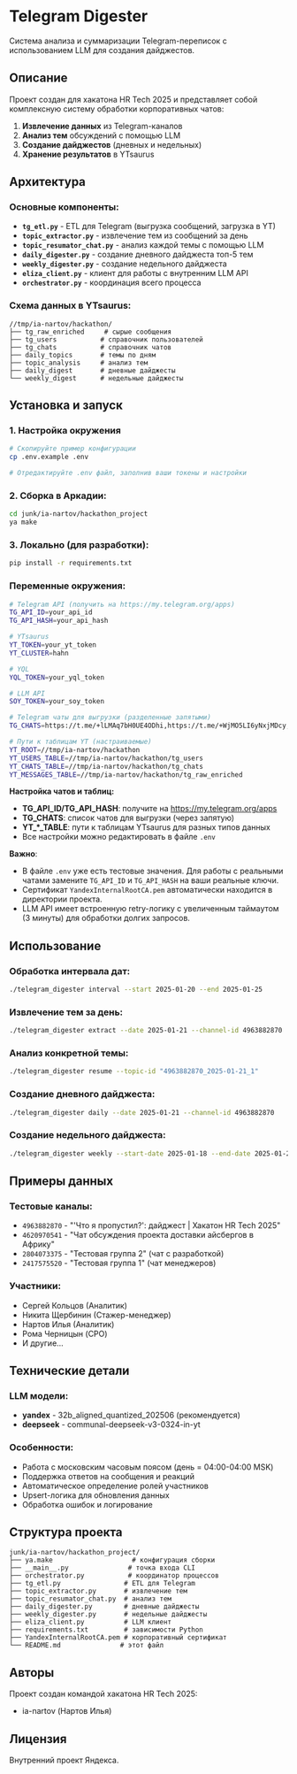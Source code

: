 # Telegram Digester

Система анализа и суммаризации Telegram-переписок с использованием LLM для создания дайджестов.

## Описание

Проект создан для хакатона HR Tech 2025 и представляет собой комплексную систему обработки корпоративных чатов:

1. **Извлечение данных** из Telegram-каналов
2. **Анализ тем** обсуждений с помощью LLM
3. **Создание дайджестов** (дневных и недельных)
4. **Хранение результатов** в YTsaurus

## Архитектура

### Основные компоненты:

- **`tg_etl.py`** - ETL для Telegram (выгрузка сообщений, загрузка в YT)
- **`topic_extractor.py`** - извлечение тем из сообщений за день
- **`topic_resumator_chat.py`** - анализ каждой темы с помощью LLM
- **`daily_digester.py`** - создание дневного дайджеста топ-5 тем
- **`weekly_digester.py`** - создание недельного дайджеста
- **`eliza_client.py`** - клиент для работы с внутренним LLM API
- **`orchestrator.py`** - координация всего процесса

### Схема данных в YTsaurus:

```
//tmp/ia-nartov/hackathon/
├── tg_raw_enriched     # сырые сообщения
├── tg_users           # справочник пользователей
├── tg_chats           # справочник чатов
├── daily_topics       # темы по дням
├── topic_analysis     # анализ тем
├── daily_digest       # дневные дайджесты
└── weekly_digest      # недельные дайджесты
```

## Установка и запуск

### 1. Настройка окружения

```bash
# Скопируйте пример конфигурации
cp .env.example .env

# Отредактируйте .env файл, заполнив ваши токены и настройки
```

### 2. Сборка в Аркадии:

```bash
cd junk/ia-nartov/hackathon_project
ya make
```

### 3. Локально (для разработки):

```bash
pip install -r requirements.txt
```

### Переменные окружения:

```bash
# Telegram API (получить на https://my.telegram.org/apps)
TG_API_ID=your_api_id
TG_API_HASH=your_api_hash

# YTsaurus
YT_TOKEN=your_yt_token
YT_CLUSTER=hahn

# YQL
YQL_TOKEN=your_yql_token

# LLM API
SOY_TOKEN=your_soy_token

# Telegram чаты для выгрузки (разделенные запятыми)
TG_CHATS=https://t.me/+lLMAq7bH0UE4ODhi,https://t.me/+WjMO5LI6yNxjMDcy,https://t.me/+dHbsTOh4zQgzY2Ji,https://t.me/+sn_o2pmGHUAzNTY6

# Пути к таблицам YT (настраиваемые)
YT_ROOT=//tmp/ia-nartov/hackathon
YT_USERS_TABLE=//tmp/ia-nartov/hackathon/tg_users
YT_CHATS_TABLE=//tmp/ia-nartov/hackathon/tg_chats
YT_MESSAGES_TABLE=//tmp/ia-nartov/hackathon/tg_raw_enriched
```

**Настройка чатов и таблиц:**
- **TG_API_ID/TG_API_HASH**: получите на https://my.telegram.org/apps
- **TG_CHATS**: список чатов для выгрузки (через запятую)
- **YT_*_TABLE**: пути к таблицам YTsaurus для разных типов данных
- Все настройки можно редактировать в файле `.env`

**Важно**:
- В файле `.env` уже есть тестовые значения. Для работы с реальными чатами замените `TG_API_ID` и `TG_API_HASH` на ваши реальные ключи.
- Сертификат `YandexInternalRootCA.pem` автоматически находится в директории проекта.
- LLM API имеет встроенную retry-логику с увеличенным таймаутом (3 минуты) для обработки долгих запросов.

## Использование

### Обработка интервала дат:
```bash
./telegram_digester interval --start 2025-01-20 --end 2025-01-25
```

### Извлечение тем за день:
```bash
./telegram_digester extract --date 2025-01-21 --channel-id 4963882870
```

### Анализ конкретной темы:
```bash
./telegram_digester resume --topic-id "4963882870_2025-01-21_1"
```

### Создание дневного дайджеста:
```bash
./telegram_digester daily --date 2025-01-21 --channel-id 4963882870
```

### Создание недельного дайджеста:
```bash
./telegram_digester weekly --start-date 2025-01-18 --end-date 2025-01-25 --channel-id 4963882870
```

## Примеры данных

### Тестовые каналы:
- `4963882870` - "'Что я пропустил?': дайджест | Хакатон HR Tech 2025"
- `4620970541` - "Чат обсуждения проекта доставки айсбергов в Африку"
- `2804073375` - "Тестовая группа 2" (чат с разработкой)
- `2417575520` - "Тестовая группа 1" (чат менеджеров)

### Участники:
- Сергей Кольцов (Аналитик)
- Никита Щербинин (Стажер-менеджер)
- Нартов Илья (Аналитик)
- Рома Черницын (CPO)
- И другие...

## Технические детали

### LLM модели:
- **yandex** - 32b_aligned_quantized_202506 (рекомендуется)
- **deepseek** - communal-deepseek-v3-0324-in-yt

### Особенности:
- Работа с московским часовым поясом (день = 04:00-04:00 MSK)
- Поддержка ответов на сообщения и реакций
- Автоматическое определение ролей участников
- Upsert-логика для обновления данных
- Обработка ошибок и логирование

## Структура проекта

```
junk/ia-nartov/hackathon_project/
├── ya.make                    # конфигурация сборки
├── __main__.py               # точка входа CLI
├── orchestrator.py           # координатор процессов
├── tg_etl.py                # ETL для Telegram
├── topic_extractor.py       # извлечение тем
├── topic_resumator_chat.py  # анализ тем
├── daily_digester.py        # дневные дайджесты
├── weekly_digester.py       # недельные дайджесты
├── eliza_client.py          # LLM клиент
├── requirements.txt         # зависимости Python
├── YandexInternalRootCA.pem # корпоративный сертификат
└── README.md               # этот файл
```

## Авторы

Проект создан командой хакатона HR Tech 2025:
- ia-nartov (Нартов Илья)

## Лицензия

Внутренний проект Яндекса.